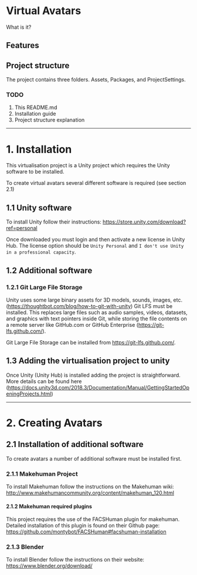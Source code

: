 # Virtual Avatars

What is it?

## Features


## Project structure

The project contains three folders. Assets, Packages, and ProjectSettings.

### TODO

1. This README.md
2. Installation guide
3. Project structure explanation
---
# 1. Installation

This virtualisation project is a Unity project which requires the Unity software to be installed.

To create virtual avatars several different software is required (see section 2.1)

## 1.1 Unity software

To install Unity follow their instructions: https://store.unity.com/download?ref=personal

Once downloaded you must login and then activate a new license in Unity Hub.
The license option should be `Unity Personal` and `I don't use Unity in a professional capacity`. 

## 1.2 Additional software

### 1.2.1 Git Large File Storage

Unity uses some large binary assets for 3D models, sounds, images, etc. (https://thoughtbot.com/blog/how-to-git-with-unity) Git LFS must be installed. This replaces large files such as audio samples, videos, datasets, and graphics with text pointers inside Git, while storing the file contents on a remote server like GitHub.com or GitHub Enterprise (https://git-lfs.github.com/).

Git Large File Storage can be installed from https://git-lfs.github.com/.

## 1.3 Adding the virtualisation project to unity

Once Unity (Unity Hub) is installed adding the project is straightforward. More details can be found here (https://docs.unity3d.com/2018.3/Documentation/Manual/GettingStartedOpeningProjects.html)

---
# 2. Creating Avatars

## 2.1 Installation of additional software
To create avatars a number of additional software must be installed first.

### 2.1.1 Makehuman Project
To install Makehuman follow the instructions on the Makehuman wiki: http://www.makehumancommunity.org/content/makehuman_120.html

#### 2.1.2 Makehuman required plugins
This project requires the use of the FACSHuman plugin for makehuman. Detailed installation of this plugin is found on their Github page: https://github.com/montybot/FACSHuman#facshuman-installation

### 2.1.3 Blender
To install Blender follow the instructions on their website: https://www.blender.org/download/
